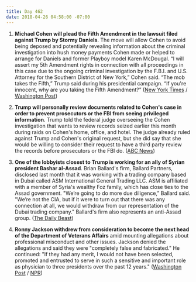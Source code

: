 ```yaml
---
title: Day 462
date: 2018-04-26 04:58:00 -07:00
---
```


1. **Michael Cohen will plead the Fifth Amendment in the lawsuit filed against Trump by Stormy Daniels**. The move will allow Cohen to avoid being deposed and potentially revealing information about the criminal investigation into hush money payments Cohen made or helped to arrange for Daniels and former Playboy model Karen McDougal. “I will assert my 5th Amendment rights in connection with all proceedings in this case due to the ongoing criminal investigation by the F.B.I. and U.S. Attorney for the Southern District of New York,” Cohen said. “The mob takes the Fifth,” Trump said during his presidential campaign. “If you're innocent, why are you taking the Fifth Amendment?” ([New York Times](https://www.nytimes.com/2018/04/25/nyregion/michael-cohen-stormy-daniels.html) / [Washington Post](https://www.washingtonpost.com/news/the-fix/wp/2018/04/25/trumps-past-comments-about-pleading-the-fifth-look-pretty-ominous-now/?utm_term=.1a20269e9638))

2. **Trump will personally review documents related to Cohen's case in order to prevent prosecutors or the FBI from seeing privileged information**. Trump told the federal judge overseeing the Cohen investigation that wants to review records seized earlier this month during raids on Cohen's home, office, and hotel. The judge already ruled against Trump and Cohen's original request, but she did say that she would be willing to consider their request to have a third party review the records before prosecutors or the FBI do. ([ABC News](http://abcnews.go.com/Politics/president-trump-personally-review-documents-cohen-case/story?id=54733796))

3. **One of the lobbyists closest to Trump is working for an ally of Syrian president Bashar al-Assad**. Brian Ballard's firm, Ballard Partners, disclosed last month that it was working with a trading company based in Dubai called ASM International General Trading LLC. ASM is affiliated with a member of Syria's wealthy Foz family, which has close ties to the Assad government. "We’re going to do more due diligence,” Ballard said. "We’re not the CIA, but if it were to turn out that there was any connection at all, we would withdraw from our representation of the Dubai trading company." Ballard's firm also represents an anti-Assad group. ([The Daily Beast](https://www.thedailybeast.com/top-trump-fundraiser-caught-working-for-assad-ally))

4. **Ronny Jackson withdrew from consideration to become the next head of the Department of Veterans Affairs** amid mounting allegations about professional misconduct and other issues. Jackson denied the allegations and said they were "completely false and fabricated." He continued: "If they had any merit, I would not have been selected, promoted and entrusted to serve in such a sensitive and important role as physician to three presidents over the past 12 years." ([Washington Post](https://www.washingtonpost.com/politics/ronny-jackson-withdraws-as-trumps-nominee-to-lead-veterans-affairs/2018/04/26/5a343806-48f6-11e8-9072-f6d4bc32f223_story.html?utm_term=.2cee7e54650f) / [NPR](https://www.npr.org/2018/04/26/605471807/dr-ronny-jackson-withdraws-as-va-nominee))
